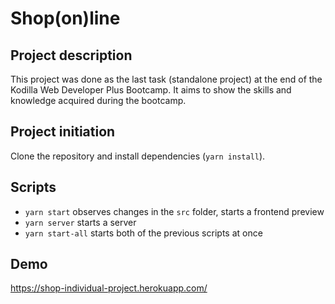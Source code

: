 # Shop(on)line

## Project description

This project was done as the last task (standalone project) at the end of the Kodilla Web Developer Plus Bootcamp. It aims to show the skills and knowledge acquired during the bootcamp.

## Project initiation

Clone the repository and install dependencies (`yarn install`).

## Scripts

- `yarn start` observes changes in the `src` folder, starts a frontend preview
- `yarn server` starts a server
- `yarn start-all` starts both of the previous scripts at once

## Demo

https://shop-individual-project.herokuapp.com/
